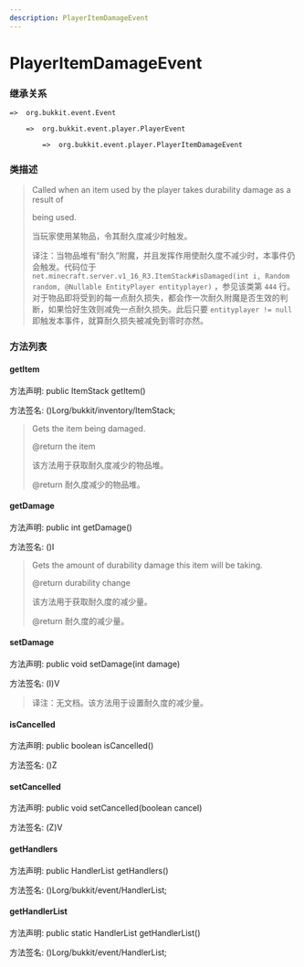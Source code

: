 ```yaml
---
description: PlayerItemDamageEvent
---
```


# PlayerItemDamageEvent

### 继承关系

    =>  org.bukkit.event.Event

        =>  org.bukkit.event.player.PlayerEvent

            =>  org.bukkit.event.player.PlayerItemDamageEvent

### 类描述

> Called when an item used by the player takes durability damage as a result of
> 
> being used.
> 
> <p>
> 
> 当玩家使用某物品，令其耐久度减少时触发。
> 
> <p>
> 
> 译注：当物品堆有“耐久”附魔，并且发挥作用使耐久度不减少时，本事件仍会触发。代码位于 `net.minecraft.server.v1_16_R3.ItemStack#isDamaged(int i, Random random, @Nullable EntityPlayer entityplayer)` ，参见该类第 `444` 行。对于物品即将受到的每一点耐久损失，都会作一次耐久附魔是否生效的判断，如果恰好生效则减免一点耐久损失。此后只要 `entityplayer != null` 即触发本事件，就算耐久损失被减免到零时亦然。

### 方法列表

#### getItem

方法声明: public ItemStack getItem()

方法签名: ()Lorg/bukkit/inventory/ItemStack;

> Gets the item being damaged.
> 
> @return the item
> 
> <p>
> 
> 该方法用于获取耐久度减少的物品堆。
> 
> @return 耐久度减少的物品堆。

#### getDamage

方法声明: public int getDamage()

方法签名: ()I

> Gets the amount of durability damage this item will be taking.
> 
> @return durability change
> 
> <p>
> 
> 该方法用于获取耐久度的减少量。
> 
> @return 耐久度的减少量。

#### setDamage

方法声明: public void setDamage(int damage)

方法签名: (I)V

> 译注：无文档。该方法用于设置耐久度的减少量。

#### isCancelled

方法声明: public boolean isCancelled()

方法签名: ()Z

#### setCancelled

方法声明: public void setCancelled(boolean cancel)

方法签名: (Z)V

#### getHandlers

方法声明: public HandlerList getHandlers()

方法签名: ()Lorg/bukkit/event/HandlerList;

#### getHandlerList

方法声明: public static HandlerList getHandlerList()

方法签名: ()Lorg/bukkit/event/HandlerList;